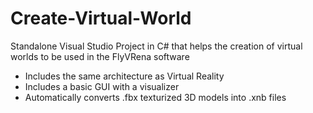 # Create-Virtual-World

Standalone Visual Studio Project in C# that helps the creation of virtual worlds to be used in the FlyVRena software

  - Includes the same architecture as Virtual Reality
  - Includes a basic GUI with a visualizer 
  - Automatically converts .fbx texturized 3D models into .xnb files
